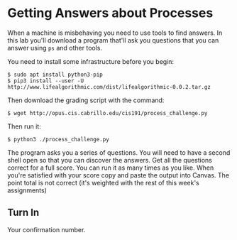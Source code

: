 # Getting Answers about Processes 

When a machine is misbehaving you need to use tools to find answers. In this lab you'll download a program that'll ask you questions that you can answer using `ps` and other tools.

You need to install some infrastructure before you begin:

```
$ sudo apt install python3-pip 
$ pip3 install --user -U http://www.lifealgorithmic.com/dist/lifealgorithmic-0.0.2.tar.gz
```

Then download the grading script with the command:

```
$ wget http://opus.cis.cabrillo.edu/cis191/process_challenge.py
```

Then run it:

```
$ python3 ./process_challenge.py
```

The program asks you a series of questions. You will need to have a second shell open so that you can discover the answers. Get all the questions correct for a full score. You can run it as many times as you like. When you're satisfied with your score copy and paste the output into Canvas. The point total is not correct (it's weighted with the rest of this week's assignments)

## Turn In 

Your confirmation number. 
